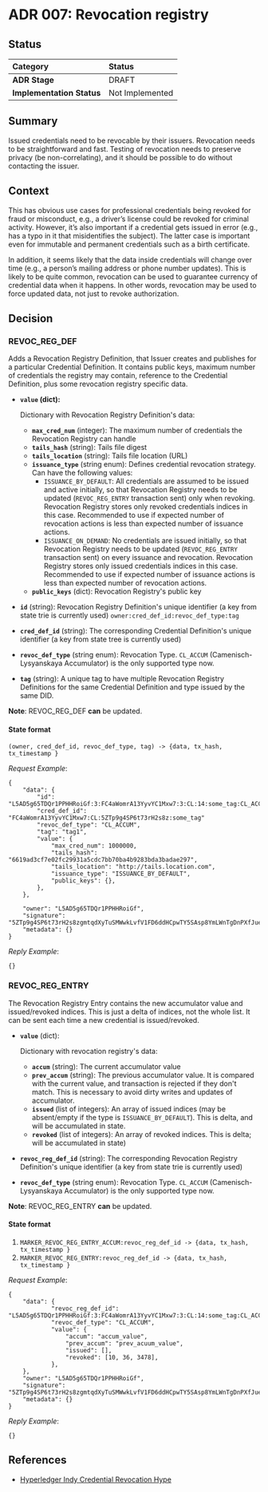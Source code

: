 # ADR 007: Revocation registry

## Status

| Category | Status |
| :--- | :--- |
| **ADR Stage** | DRAFT |
| **Implementation Status** | Not Implemented |

## Summary

Issued credentials need to be revocable by their issuers. Revocation needs to be straightforward and fast. Testing of revocation needs to preserve privacy \(be non-correlating\), and it should be possible to do without contacting the issuer.

## Context

This has obvious use cases for professional credentials being revoked for fraud or misconduct, e.g., a driver’s license could be revoked for criminal activity. However, it’s also important if a credential gets issued in error \(e.g., has a typo in it that misidentifies the subject\). The latter case is important even for immutable and permanent credentials such as a birth certificate.

In addition, it seems likely that the data inside credentials will change over time \(e.g., a person’s mailing address or phone number updates\). This is likely to be quite common, revocation can be used to guarantee currency of credential data when it happens. In other words, revocation may be used to force updated data, not just to revoke authorization.

## Decision

### REVOC\_REG\_DEF

Adds a Revocation Registry Definition, that Issuer creates and publishes for a particular Credential Definition. It contains public keys, maximum number of credentials the registry may contain, reference to the Credential Definition, plus some revocation registry specific data.

* **`value` \(dict\):**

  Dictionary with Revocation Registry Definition's data:

  * **`max_cred_num`** \(integer\): The maximum number of credentials the Revocation Registry can handle
  * **`tails_hash`** \(string\): Tails file digest
  * **`tails_location`** \(string\): Tails file location \(URL\)
  * **`issuance_type`** \(string enum\): Defines credential revocation strategy. Can have the following values:
    * `ISSUANCE_BY_DEFAULT`: All credentials are assumed to be issued and active initially, so that Revocation Registry needs to be updated \(`REVOC_REG_ENTRY` transaction sent\) only when revoking. Revocation Registry stores only revoked credentials indices in this case. Recommended to use if expected number of revocation actions is less than expected number of issuance actions.
    * `ISSUANCE_ON_DEMAND`: No credentials are issued initially, so that Revocation Registry needs to be updated \(`REVOC_REG_ENTRY` transaction sent\) on every issuance and revocation. Revocation Registry stores only issued credentials indices in this case. Recommended to use if expected number of issuance actions is less than expected number of revocation actions.
  * **`public_keys`** \(dict\): Revocation Registry's public key

* **`id`** \(string\): Revocation Registry Definition's unique identifier \(a key from state trie is currently used\) `owner:cred_def_id:revoc_def_type:tag`
* **`cred_def_id`** \(string\): The corresponding Credential Definition's unique identifier \(a key from state tree is currently used\)
* **`revoc_def_type`** \(string enum\): Revocation Type. `CL_ACCUM` \(Camenisch-Lysyanskaya Accumulator\) is the only supported type now.
* **`tag`** \(string\): A unique tag to have multiple Revocation Registry Definitions for the same Credential Definition and type issued by the same DID.

**Note**: REVOC\_REG\_DEF **can** be updated.

#### State format

`(owner, cred_def_id, revoc_def_type, tag) -> {data, tx_hash, tx_timestamp }`

_Request Example_:

```text
{
    "data": {
        "id": "L5AD5g65TDQr1PPHHRoiGf:3:FC4aWomrA13YyvYC1Mxw7:3:CL:14:some_tag:CL_ACCUM:tag1",
        "cred_def_id": "FC4aWomrA13YyvYC1Mxw7:CL:5ZTp9g4SP6t73rH2s8z:some_tag"
        "revoc_def_type": "CL_ACCUM",
        "tag": "tag1",
        "value": {
            "max_cred_num": 1000000,
            "tails_hash": "6619ad3cf7e02fc29931a5cdc7bb70ba4b9283bda3badae297",
            "tails_location": "http://tails.location.com",
            "issuance_type": "ISSUANCE_BY_DEFAULT",
            "public_keys": {},
        },
    },

    "owner": "L5AD5g65TDQr1PPHHRoiGf",
    "signature": "5ZTp9g4SP6t73rH2s8zgmtqdXyTuSMWwkLvfV1FD6ddHCpwTY5SAsp8YmLWnTgDnPXfJue3vJBWjy89bSHvyMSdS",
    "metadata": {}
}
```

_Reply Example_:

```text
{}
```

### REVOC\_REG\_ENTRY

The Revocation Registry Entry contains the new accumulator value and issued/revoked indices. This is just a delta of indices, not the whole list. It can be sent each time a new credential is issued/revoked.

* **`value`** \(dict\):

  Dictionary with revocation registry's data:

  * **`accum`** \(string\): The current accumulator value
  * **`prev_accum`** \(string\): The previous accumulator value. It is compared with the current value, and transaction is rejected if they don't match. This is necessary to avoid dirty writes and updates of accumulator.
  * **`issued`** \(list of integers\): An array of issued indices \(may be absent/empty if the type is `ISSUANCE_BY_DEFAULT`\). This is delta, and will be accumulated in state.
  * **`revoked`** \(list of integers\):  An array of revoked indices. This is delta; will be accumulated in state\)

* **`revoc_reg_def_id`** \(string\): The corresponding Revocation Registry Definition's unique identifier \(a key from state trie is currently used\)
* **`revoc_def_type`** \(string enum\): Revocation Type. `CL_ACCUM` \(Camenisch-Lysyanskaya Accumulator\) is the only supported type now.

**Note**: REVOC\_REG\_ENTRY **can** be updated.

#### State format

1. `MARKER_REVOC_REG_ENTRY_ACCUM:revoc_reg_def_id -> {data, tx_hash, tx_timestamp }`
2. `MARKER_REVOC_REG_ENTRY:revoc_reg_def_id -> {data, tx_hash, tx_timestamp }`

_Request Example_:

```text
{
    "data": {
            "revoc_reg_def_id": "L5AD5g65TDQr1PPHHRoiGf:3:FC4aWomrA13YyvYC1Mxw7:3:CL:14:some_tag:CL_ACCUM:tag1"
            "revoc_def_type": "CL_ACCUM",
            "value": {
                "accum": "accum_value",
                "prev_accum": "prev_acuum_value",
                "issued": [],
                "revoked": [10, 36, 3478],
            },
    },
    "owner": "L5AD5g65TDQr1PPHHRoiGf",
    "signature": "5ZTp9g4SP6t73rH2s8zgmtqdXyTuSMWwkLvfV1FD6ddHCpwTY5SAsp8YmLWnTgDnPXfJue3vJBWjy89bSHvyMSdS",
    "metadata": {}
}
```

_Reply Example_:

```text
{}
```

## References

* [Hyperledger Indy Credential Revocation Hype](https://hyperledger-indy.readthedocs.io/projects/hipe/en/latest/text/0011-cred-revocation/README.html)

